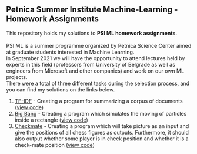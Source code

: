 ## Petnica Summer Institute Machine-Learning - Homework Assignments

This repository holds my solutions to <b>PSI ML homework assignments</b>. <br/> <br/> 
PSI ML is a summer programme organized by Petnica Science Center aimed at graduate students interested in Machine Learning. <br/>
In September 2021 we will have the opportunity to attend lectures held by experts in this field (professors from University of Belgrade as well as engineers from Microsoft and other companies) and work on our own ML projects. <br/>
There were a total of three different tasks during the selection process, and you can find my solutions on the links below.

1. [TF-IDF](https://github.com/emirdemic/PSIML-homework/tree/main/tfidf) - Creating a program for summarizing a corpus of documents ([view code](https://github.com/emirdemic/PSIML-homework/blob/main/tfidf/tf-idf.py))
2. [Big Bang](https://github.com/emirdemic/PSIML-homework/tree/main/big-bang) - Creating a program which simulates the moving of particles inside a rectangle ([view code](https://github.com/emirdemic/PSIML-homework/blob/main/big-bang/big_bang.py))
3. [Checkmate](https://github.com/emirdemic/PSIML-homework/tree/main/checkmate) - Creating a program which will take picture as an input and give the positions of all chess figures as outputs. Furthermore, it should also output whether some player is in check position and whether it is a check-mate position ([view code]( https://github.com/emirdemic/PSIML-homework/blob/main/checkmate/checkmate.py))
